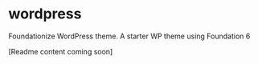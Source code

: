 # wordpress
Foundationize WordPress theme. A starter WP theme using Foundation 6

[Readme content coming soon]
